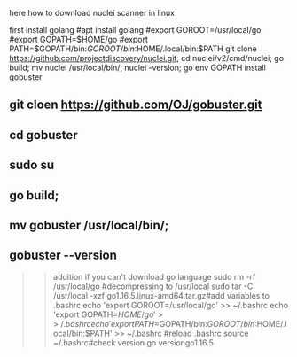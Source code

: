 here how to download nuclei scanner in linux 

first install golang 
#apt install golang
#export GOROOT=/usr/local/go
#export GOPATH=$HOME/go
#export PATH=$GOPATH/bin:$GOROOT/bin:$HOME/.local/bin:$PATH
git clone https://github.com/projectdiscovery/nuclei.git;
cd nuclei/v2/cmd/nuclei;
go build;
mv nuclei /usr/local/bin/;
nuclei -version;
go env GOPATH
install gobuster 
## git cloen https://github.com/OJ/gobuster.git
## cd gobuster 
## sudo su
## go build;
## mv gobuster /usr/local/bin/;
## gobuster --version

>> addition if you can't download go language 
sudo rm -rf /usr/local/go #decompressing to /usr/local
sudo tar -C /usr/local -xzf go1.16.5.linux-amd64.tar.gz#add variables to .bashrc echo 'export GOROOT=/usr/local/go' >> ~/.bashrc
echo 'export GOPATH=$HOME/go' >> ~/.bashrc
echo 'export PATH=$GOPATH/bin:$GOROOT/bin:$HOME/.local/bin:$PATH' >> ~/.bashrc #reload .bashrc
source ~/.bashrc#check version
go versiongo1.16.5 
